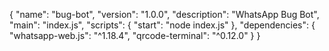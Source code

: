 {
  "name": "bug-bot",
  "version": "1.0.0",
  "description": "WhatsApp Bug Bot",
  "main": "index.js",
  "scripts": {
    "start": "node index.js"
  },
  "dependencies": {
    "whatsapp-web.js": "^1.18.4",
    "qrcode-terminal": "^0.12.0"
  }
}